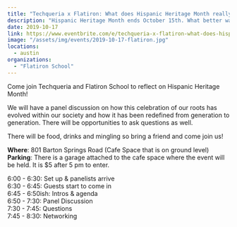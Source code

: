 ```yaml
---
title: "Techqueria x Flatiron: What does Hispanic Heritage Month really mean?"
description: "Hispanic Heritage Month ends October 15th. What better way to celebrate and reflect on what it means than to hear from the local community?"
date: 2019-10-17
link: https://www.eventbrite.com/e/techqueria-x-flatiron-what-does-hispanic-heritage-month-really-mean-tickets-74494851105?aff=ebdssbdestsearch/
image: "/assets/img/events/2019-10-17-flatiron.jpg"
locations:
  - austin
organizations:
  - "Flatiron School"
---
```


Come join Techqueria and Flatiron School to reflect on Hispanic Heritage Month!

We will have a panel discussion on how this celebration of our roots has evolved within our society and how it has been redefined from generation to generation. There will be opportunities to ask questions as well.

There will be food, drinks and mingling so bring a friend and come join us!

**Where**: 801 Barton Springs Road (Cafe Space that is on ground level)\
**Parking**: There is a garage attached to the cafe space where the event will be held. It is $5 after 5 pm to enter.

6:00 - 6:30: Set up & panelists arrive\
6:30 - 6:45: Guests start to come in\
6:45 - 6:50ish: Intros & agenda\
6:50 - 7:30: Panel Discussion\
7:30 - 7:45: Questions\
7:45 - 8:30: Networking